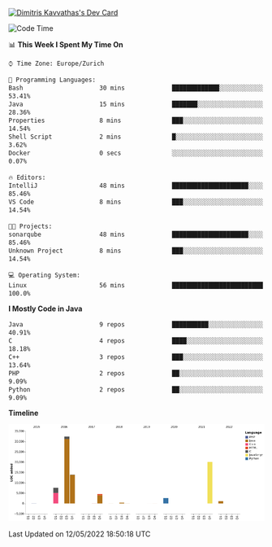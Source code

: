 <a href="https://app.daily.dev/JimR21"><img src="https://api.daily.dev/devcards/1a6ea627b9cf4de4a4f1b5f5cac8c85e.png?r=t8i" width="400" alt="Dimitris Kavvathas's Dev Card"/></a>

<!--START_SECTION:waka-->
![Code Time](http://img.shields.io/badge/Code%20Time-3%2C451%20hrs%2031%20mins-blue)

📊 **This Week I Spent My Time On** 

```text
⌚︎ Time Zone: Europe/Zurich

💬 Programming Languages: 
Bash                     30 mins             █████████████░░░░░░░░░░░░   53.41% 
Java                     15 mins             ███████░░░░░░░░░░░░░░░░░░   28.36% 
Properties               8 mins              ███░░░░░░░░░░░░░░░░░░░░░░   14.54% 
Shell Script             2 mins              █░░░░░░░░░░░░░░░░░░░░░░░░   3.62% 
Docker                   0 secs              ░░░░░░░░░░░░░░░░░░░░░░░░░   0.07%

🔥 Editors: 
IntelliJ                 48 mins             █████████████████████░░░░   85.46% 
VS Code                  8 mins              ███░░░░░░░░░░░░░░░░░░░░░░   14.54%

🐱‍💻 Projects: 
sonarqube                48 mins             █████████████████████░░░░   85.46% 
Unknown Project          8 mins              ███░░░░░░░░░░░░░░░░░░░░░░   14.54%

💻 Operating System: 
Linux                    56 mins             █████████████████████████   100.0%

```

**I Mostly Code in Java** 

```text
Java                     9 repos             ██████████░░░░░░░░░░░░░░░   40.91% 
C                        4 repos             ████░░░░░░░░░░░░░░░░░░░░░   18.18% 
C++                      3 repos             ███░░░░░░░░░░░░░░░░░░░░░░   13.64% 
PHP                      2 repos             ██░░░░░░░░░░░░░░░░░░░░░░░   9.09% 
Python                   2 repos             ██░░░░░░░░░░░░░░░░░░░░░░░   9.09%

```


**Timeline**

![Chart not found](https://raw.githubusercontent.com/JimR21/JimR21/master/charts/bar_graph.png) 


 Last Updated on 12/05/2022 18:50:18 UTC
<!--END_SECTION:waka-->

<!--
**JimR21/JimR21** is a ✨ _special_ ✨ repository because its `README.md` (this file) appears on your GitHub profile.

Here are some ideas to get you started:

- 🔭 I’m currently working on ...
- 🌱 I’m currently learning ...
- 👯 I’m looking to collaborate on ...
- 🤔 I’m looking for help with ...
- 💬 Ask me about ...
- 📫 How to reach me: ...
- 😄 Pronouns: ...
- ⚡ Fun fact: ...
-->
